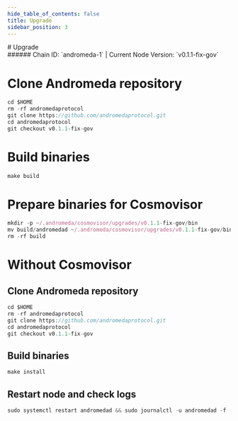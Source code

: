 ```yaml
---
hide_table_of_contents: false
title: Upgrade
sidebar_position: 3
---
```


<div class="h1-with-icon icon-andromeda">
# Upgrade
</div>
###### Chain ID: `andromeda-1` | Current Node Version: `v0.1.1-fix-gov`


# Clone Andromeda repository
```js
cd $HOME
rm -rf andromedaprotocol
git clone https://github.com/andromedaprotocol.git
cd andromedaprotocol
git checkout v0.1.1-fix-gov
 ```

# Build binaries
```js
make build
 ```

# Prepare binaries for Cosmovisor
```js
mkdir -p ~/.andromeda/cosmovisor/upgrades/v0.1.1-fix-gov/bin
mv build/andromedad ~/.andromeda/cosmovisor/upgrades/v0.1.1-fix-gov/bin/
rm -rf build
```

# Without Cosmovisor
## Clone Andromeda repository
```js
cd $HOME
rm -rf andromedaprotocol
git clone https://github.com/andromedaprotocol.git
cd andromedaprotocol
git checkout v0.1.1-fix-gov
 ```

## Build binaries
```js
make install
 ```

## Restart node and check logs
```js
sudo systemctl restart andromedad && sudo journalctl -u andromedad -f --no-hostname -o cat
```
